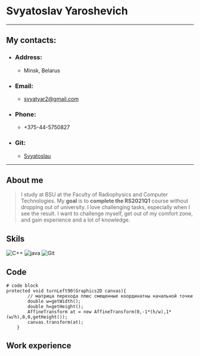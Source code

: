 # **Svyatoslav Yaroshevich**

---
##    My contacts:
- ###  **Аddress:** 
   - Minsk, Belarus     
- ### **Email:**   
   - svyatyar2@gmail.com
- ### **Phone:**   
  - +375-44-5750827 
- ### **Git:**
  - [Svyatoslau](https://github.com/Svyatoslau)

---

## About me
> I study at BSU at the Faculty of Radiophysics and Computer Technologies. My **goal** is to **complete the RS2021Q1** course without dropping out of university.
> I love challenging tasks, especially when I see the result. I want to challenge myself, get out of my comfort zone, and gain experience and a lot of knowledge.

## Skils
![C++](https://freepngimg.com/thumb/c++/2-2-c++-png-clipart-thumb.png) ![java](https://freepngimg.com/thumb/java/85390-java-language-text-programming-logo-programmer-thumb.png) ![Git](https://git-scm.com/images/logos/logomark-black@2x.png)

## Сode
```
# code block
protected void turnLeft90(Graphics2D canvas){
        // матрица перехода плюс смещенные координатны начальной точки
        double w=getWidth();
        double h=getHeight();
        AffineTransform at = new AffineTransform(0,-1*(h/w),1*(w/h),0,0,getHeight());
        canvas.transform(at);
    }
```

## Work experience

